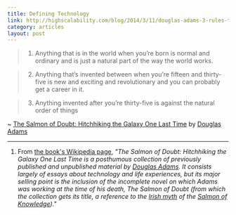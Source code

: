 ```yaml
---
title: Defining Technology
link: http://highscalability.com/blog/2014/3/11/douglas-adams-3-rules-that-describe-our-reactions-to-technol.html
category: articles
layout: post
---
```


> 1. Anything that is in the world when you’re born is normal and ordinary and is
just a natural part of the way the world works.

> 2. Anything that’s invented between when you’re fifteen and thirty-five is new
and exciting and revolutionary and you can probably get a career in it.

> 3. Anything invented after you’re thirty-five is against the natural order of
things

~ [The Salmon of Doubt: Hitchhiking the Galaxy One Last Time][2] by [Douglas Adams][3]

---
1. From [the book's Wikipedia page][1], _"The Salmon of Doubt: Hitchhiking the
Galaxy One Last Time is a posthumous collection of previously published and
unpublished material by [Douglas Adams][3]. It consists largely of essays about
technology and life experiences, but its major selling point is the inclusion of
the incomplete novel on which Adams was working at the time of his death, The
Salmon of Doubt (from which the collection gets its title, a reference to the
[Irish myth][4] of the [Salmon of Knowledge][5])."_

[1]: http://en.wikipedia.org/wiki/The_Salmon_of_Doubt
[2]: http://amzn.to/1o3rt28
[3]: http://en.wikipedia.org/wiki/Douglas_Adams
[4]: http://en.wikipedia.org/wiki/Irish_mythology
[5]: http://en.wikipedia.org/wiki/Salmon_of_Knowledge
